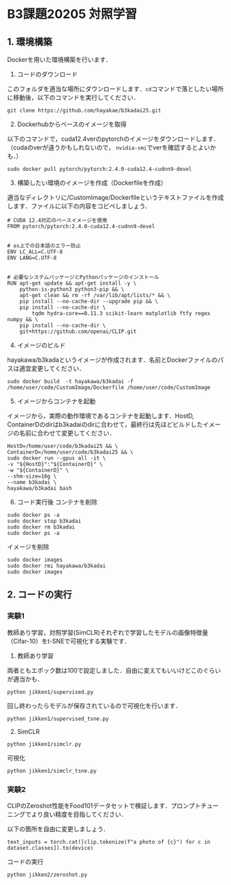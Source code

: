 # B3課題20205 対照学習

## 1. 環境構築
Dockerを用いた環境構築を行います．

1. コードのダウンロード

このフォルダを適当な場所にダウンロードします．`cd`コマンドで落としたい場所に移動後，以下のコマンドを実行してください．
```
git clone https://github.com/hayakae/b3kadai25.git
```

2. Dockerhubからベースのイメージを取得

以下のコマンドで，cuda12.4verのpytorchのイメージをダウンロードします．（cudaのverが違うかもしれないので， `nvidia-smi`でverを確認するとよいかも．）
```
sudo docker pull pytorch/pytorch:2.4.0-cuda12.4-cudnn9-devel
```

3. 構築したい環境のイメージを作成（Dockerfileを作成）
   
適当なディレクトリに/CustomImage/Dockerfileというテキストファイルを作成します．ファイルに以下の内容をコピペしましょう．
```
# CUDA 12.4対応のベースイメージを使用
FROM pytorch/pytorch:2.4.0-cuda12.4-cudnn9-devel


# os上での日本語のエラー防止
ENV LC_ALL=C.UTF-8
ENV LANG=C.UTF-8


# 必要なシステムパッケージとPythonパッケージのインストール
RUN apt-get update && apt-get install -y \
    python-is-python3 python3-pip && \
    apt-get clean && rm -rf /var/lib/apt/lists/* && \
    pip install --no-cache-dir --upgrade pip && \
    pip install --no-cache-dir \
        tqdm hydra-core==0.11.3 scikit-learn matplotlib ftfy regex numpy && \
    pip install --no-cache-dir \
    git+https://github.com/openai/CLIP.git

```

4. イメージのビルド

hayakawa/b3kadaというイメージが作成されます．名前とDockerファイルのパスは適宜変更してください．
```
sudo docker build  -t hayakawa/b3kadai -f /home/user/code/CustomImage/Dockerfile /home/user/code/CustomImage
```

5. イメージからコンテナを起動

イメージから，実際の動作環境であるコンテナを起動します．HostD, ContainerDのdirはb3kadaiのdirに合わせて，最終行は先ほどビルドしたイメージの名前に合わせて変更してください．
```
HostD=/home/user/code/b3kadai25 && \
ContainerD=/home/user/code/b3kadai25 && \
sudo docker run --gpus all -it \
-v "${HostD}":"${ContainerD}" \
-w "${ContainerD}" \
--shm-size=16g \
--name b3kadai \
hayakawa/b3kadai bash

```


6. コード実行後
コンテナを削除
```
sudo docker ps -a
sudo docker stop b3kadai
sudo docker rm b3kadai
sudo docker ps -a
```
イメージを削除
```
sudo docker images
sudo docker rmi hayakawa/b3kadai
sudo docker images
```

## 2. コードの実行

### 実験1
教師あり学習，対照学習(SimCLR)それぞれで学習したモデルの画像特徴量（Cifar-10）をt-SNEで可視化する実験です．

1. 教師あり学習

両者ともエポック数は100で設定しました．自由に変えてもいいけどこのぐらいが適当かも．
```
python jikken1/supervised.py
```
回し終わったらモデルが保存されているので可視化を行います．
```
python jikken1/supervised_tsne.py
```

2. SimCLR
```
python jikken1/simclr.py
```
可視化
```
python jikken1/simclr_tsne.py
```
### 実験2
CLIPのZeroshot性能をFood101データセットで検証します．プロンプトチューニングでより良い精度を目指してください．

以下の箇所を自由に変更しましょう．
```
text_inputs = torch.cat([clip.tokenize(f"a photo of {c}") for c in dataset.classes]).to(device)
```
コードの実行
```
python jikken2/zeroshot.py
```

